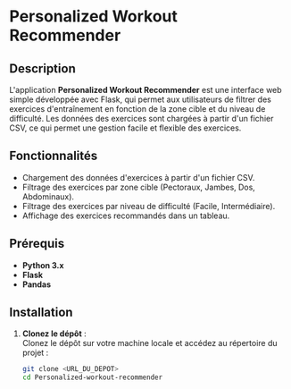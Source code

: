 # Personalized Workout Recommender

## Description

L'application **Personalized Workout Recommender** est une interface web simple développée avec Flask, qui permet aux utilisateurs de filtrer des exercices d'entraînement en fonction de la zone cible et du niveau de difficulté. Les données des exercices sont chargées à partir d'un fichier CSV, ce qui permet une gestion facile et flexible des exercices.

## Fonctionnalités

- Chargement des données d'exercices à partir d'un fichier CSV.
- Filtrage des exercices par zone cible (Pectoraux, Jambes, Dos, Abdominaux).
- Filtrage des exercices par niveau de difficulté (Facile, Intermédiaire).
- Affichage des exercices recommandés dans un tableau.

## Prérequis

- **Python 3.x**
- **Flask**
- **Pandas**

## Installation

1. **Clonez le dépôt** :  
   Clonez le dépôt sur votre machine locale et accédez au répertoire du projet :

   ```bash
   git clone <URL_DU_DEPOT>
   cd Personalized-workout-recommender
